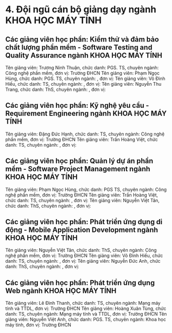 # 4. Đội ngũ cán bộ giảng dạy ngành KHOA HỌC MÁY TÍNH
## Các giảng viên học phần: Kiểm thử và đảm bảo chất lượng phần mềm - Software Testing and Quality Assurance ngành KHOA HỌC MÁY TÍNH
Tên giảng viên: Trương Ninh Thuận, chức danh: PGS. TS, chuyên ngành: Công nghệ phần mềm, đơn vị: Trường ĐHCN
Tên giảng viên: Phạm Ngọc Hùng, chức danh: PGS. TS, chuyên ngành: , đơn vị:
Tên giảng viên: Võ Đình Hiếu, chức danh: TS, chuyên ngành: , đơn vị:
Tên giảng viên: Nguyễn Thu Trang, chức danh: ThS, chuyên ngành: , đơn vị:
## Các giảng viên học phần: Kỹ nghệ yêu cầu - Requirement Engineering ngành KHOA HỌC MÁY TÍNH
Tên giảng viên: Đặng Đức Hạnh, chức danh: TS, chuyên ngành: Công nghệ phần mềm, đơn vị: Trường ĐHCN
Tên giảng viên: Trần Hoàng Việt, chức danh: TS, chuyên ngành: , đơn vị:
## Các giảng viên học phần: Quản lý dự án phần mềm - Software Project Management ngành KHOA HỌC MÁY TÍNH
Tên giảng viên: Phạm Ngọc Hùng, chức danh: PGS TS, chuyên ngành: Công nghệ phần mềm, đơn vị: Trường ĐHCN
Tên giảng viên: Trần Hoàng Việt, chức danh: TS, chuyên ngành: , đơn vị:
Tên giảng viên: Nguyễn Việt Tân, chức danh: ThS, chuyên ngành: , đơn vị:
## Các giảng viên học phần: Phát triển ứng dụng di động - Mobile Application Development ngành KHOA HỌC MÁY TÍNH
Tên giảng viên: Nguyễn Việt Tân, chức danh: ThS, chuyên ngành: Công nghệ phần mềm, đơn vị: Trường ĐHCN
Tên giảng viên: Võ Đình Hiếu, chức danh: TS, chuyên ngành: , đơn vị:
Tên giảng viên: Nguyễn Đức Anh, chức danh: ThS, chuyên ngành: , đơn vị:
## Các giảng viên học phần: Phát triển ứng dụng Web ngành KHOA HỌC MÁY TÍNH
Tên giảng viên: Lê Đình Thanh, chức danh: TS, chuyên ngành: Mạng máy tính và TTDL, đơn vị: Trường ĐHCN
Tên giảng viên: Hoàng Xuân Tùng, chức danh: TS, chuyên ngành: Mạng máy tính và TTDL, đơn vị: Trường ĐHCN
Tên giảng viên: Nguyễn Việt Anh, chức danh: PGS. TS, chuyên ngành: Khoa học máy tính, đơn vị: Trường ĐHCN
